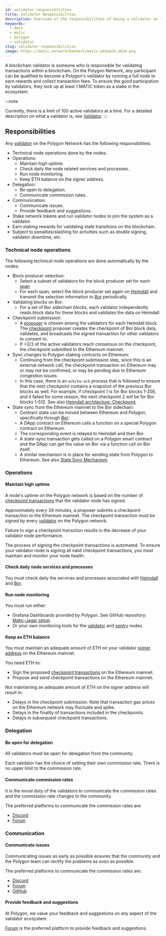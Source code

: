 ```yaml
---
id: validator-responsibilities
title: Validator Responsibilties
description: Overview of the responsibilities of being a validator on the Polygon Network.
keywords:
  - docs
  - matic
  - polygon
  - validator
slug: validator-responsibilities
image: https://matic.network/banners/matic-network-16x9.png
---
```


A blockchain validator is someone who is responsible for validating transactions within a blockchain. On the Polygon Network, any participant can be qualified to become a Polygon's validator by running a full node to earn rewards and collect transaction fees. To ensure the good participation by validators, they lock up at least 1 MATIC token as a stake in the ecosystem.

:::note


Currently, there is a limit of 100 active validators at a time.
For a detailed description on what a validator is, see [Validator](../validator/architecture).
:::

## Responsibilities

Any [validator](../glossary#validator) on the Polygon Network has the following responsibilities:

* Technical node operations done by the nodes.
* Operations:
  * Maintain high uptime.
  * Check daily the node related services and processes.
  * Run node monitoring.
  * Keep ETH balance on the signer address.
* Delegation:
  * Be open to delegation.
  * Communicate commission rates.
* Communication:
  * Communicate issues.
  * Provide feedback and suggestions.
* Stake network tokens and run validator nodes to join the system as a validator.
* Earn staking rewards for validating state transitions on the blockchain.
* Subject to penalties/slashing for activities such as double signing, validator downtime, etc.

### Technical node operations

The following technical node operations are done automatically by the nodes:

* Block producer selection:
  * Select a subset of validators for the block producer set for each [span](../glossary#span)
  * For each span, select the block producer set again on [Heimdall](../glossary#heimdall) and transmit the selection information to [Bor](../glossary#bor) periodically.
* Validating blocks on Bor:
  * For a set of Bor sidechain blocks, each validator independently reads block data for these blocks and validates the data on Heimdall
* Checkpoint submission:
  * A [proposer](../glossary#proposer) is chosen among the validators for each Heimdall block. The [checkpoint](../glossary#checkpoint-transaction) proposer creates the checkpoint of Bor block data, validates, and broadcasts the signed transaction for other validators to consent to.
  * If >2/3 of the active validators reach consensus on the checkpoint, the checkpoint submitted to the Ethereum mainnet.
* Sync changes to Polygon staking contracts on Ethereum:
  * Continuing from the checkpoint submission step, since this is an external network call, the checkpoint transaction on Ethereum may or may not be confirmed, or may be pending due to Ethereum congestion issues.
  * In this case, there is an `ack/no-ack` process that is followed to ensure that the next checkpoint contains a snapshot of the previous Bor blocks as well. For example, if checkpoint 1 is for Bor blocks 1-256, and it failed for some reason, the next checkpoint 2 will be for Bor blocks 1-512. See also [Heimdall architecture: Checkpoint](../../pos/heimdall/checkpoint).
* State sync from the Ethereum mainnet to the Bor sidechain:
  * Contract state can be moved between Ethereum and Polygon, specifically through [Bor](../glossary#bor):
  * A DApp contract on Ethereum calls a function on a special Polygon contract on Ethereum.
  * The corresponding event is relayed to Heimdall and then Bor.
  * A state-sync transaction gets called on a Polygon smart contract and the DApp can get the value on Bor via a function call on Bor itself.
  * A similar mechanism is in place for sending state from Polygon to Ethereum. See also [State Sync Mechanism](../../pos/state-sync/state-sync).

### Operations

#### Maintain high uptime

A node's uptime on the Polygon network is based on the number of [checkpoint transactions](../glossary#checkpoint-transaction) that the validator node has signed.

Approximately every 34 minutes, a proposer submits a checkpoint transaction to the Ethereum mainnet. The checkpoint transaction must be signed by every [validator](../glossary#validator) on the Polygon network.

Failure to sign a checkpoint transction results in the decrease of your validator node performance.

The process of signing the checkpoint transactions is automated. To ensure your validator node is signing all valid checkpoint transactions, you must maintain and monitor your node health.

#### Check daily node services and processes

You must check daily the services and processes associated with [Heimdall](../glossary#heimdall) and [Bor](../glossary#bor).

#### Run node monitoring

You must run either:

* Grafana Dashboards provided by Polygon. See GitHub repository: [Matic-Jagar setup](https://github.com/vitwit/matic-jagar).
* Or your own monitoring tools for the [validator](../glossary#validator) and [sentry](../glossary#sentry) nodes.

#### Keep an ETH balance

You must maintain an adequate amount of ETH on your validator [signer address](../glossary#signer-address) on the Ethereum mainnet.

You need ETH to:

* Sign the proposed [checkpoint transactions](../glossary#checkpoint-transaction) on the Ethereum mainnet.
* Propose and send checkpoint transactions on the Ethereum mainnet.

Not maintaining an adequate amount of ETH on the signer address will result in:

* Delays in the checkpoint submission. Note that transaction gas prices on the Ethereum network may fluctuate and spike.
* Delays in the finality of transactions included in the checkpoints.
* Delays in subsequent checkpoint transactions.

### Delegation

#### Be open for delegation

All validators must be open for delegation from the community.

Each validator has the choice of setting their own commission rate. There is no upper limit to the commission rate.

#### Communicate commission rates

It is the moral duty of the validators to communicate the commission rates and the commission rate changes to the community.

The preferred platforms to communicate the commission rates are:

* [Discord](https://discord.com/invite/0xPolygon)
* [Forum](https://forum.polygon.technology/)

### Communication

#### Communicate issues

Communicating issues as early as possible ensures that the community and the Polygon team can rectify the problems as soon as possible.

The preferred platforms to communicate the commission rates are:

* [Discord](https://discord.com/invite/0xPolygon)
* [Forum](https://forum.polygon.technology/)
* [GitHub](https://github.com/maticnetwork)

#### Provide feedback and suggestions

At Polygon, we value your feedback and suggestions on any aspect of the validator ecosystem.

[Forum](https://forum.polygon.technology/) is the preferred platform to provide feedback and suggestions.
